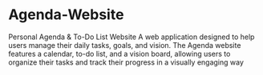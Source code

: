 # Agenda-Website

Personal Agenda & To-Do List Website</h3>
                      A web application designed to help users manage their daily
                            tasks, goals, and vision. The Agenda website features a calendar, to-do list, and a vision
                            board, allowing users to organize their tasks and track their progress in a visually
                            engaging way
